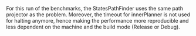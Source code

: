 For this run of the benchmarks, the StatesPathFinder uses the same path projector as the problem. Moreover, the timeout for innerPlanner is not used for halting anymore, hence making the performance more reproducible and less dependent on the machine and the build mode (Release or Debug).
